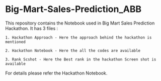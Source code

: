 # Big-Mart-Sales-Prediction_ABB
This repository contains the Notebook used in Big Mart Sales Prediction Hackathon. It has 3 files :

    1. Hackathon Approach - Here the approach behind the hackathon is mentioned
    
    2. Hackathon Notebook - Here the all the codes are available 
    
    3. Rank Scshot - Here the Best rank in the hackathon Screen shot is available

For details please refer the Hackathon Notebook.
